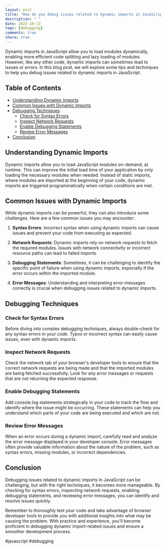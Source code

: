 ```yaml
---
layout: post
title: "How do you debug issues related to dynamic imports in JavaScript?"
description: " "
date: 2023-10-13
tags: [debugging]
comments: true
share: true
---
```


Dynamic imports in JavaScript allow you to load modules dynamically, enabling more efficient code splitting and lazy loading of modules. However, like any other code, dynamic imports can sometimes lead to issues or errors. In this blog post, we will explore some tips and techniques to help you debug issues related to dynamic imports in JavaScript.

## Table of Contents
- [Understanding Dynamic Imports](#understanding-dynamic-imports)
- [Common Issues with Dynamic Imports](#common-issues-with-dynamic-imports)
- [Debugging Techniques](#debugging-techniques)
  - [Check for Syntax Errors](#check-for-syntax-errors)
  - [Inspect Network Requests](#inspect-network-requests)
  - [Enable Debugging Statements](#enable-debugging-statements)
  - [Review Error Messages](#review-error-messages)
- [Conclusion](#conclusion)

## Understanding Dynamic Imports

Dynamic imports allow you to load JavaScript modules on-demand, at runtime. This can improve the initial load time of your application by only loading the necessary modules when needed. Instead of static imports, where modules are imported at the beginning of your code, dynamic imports are triggered programmatically when certain conditions are met.

## Common Issues with Dynamic Imports

While dynamic imports can be powerful, they can also introduce some challenges. Here are a few common issues you may encounter:

1. **Syntax Errors**: Incorrect syntax when using dynamic imports can cause issues and prevent your code from executing as expected.

2. **Network Requests**: Dynamic imports rely on network requests to fetch the required modules. Issues with network connectivity or incorrect resource paths can lead to failed imports.

3. **Debugging Statements**: Sometimes, it can be challenging to identify the specific point of failure when using dynamic imports, especially if the error occurs within the imported module.

4. **Error Messages**: Understanding and interpreting error messages correctly is crucial when debugging issues related to dynamic imports.

## Debugging Techniques

### Check for Syntax Errors

Before diving into complex debugging techniques, always double-check for any syntax errors in your code. Typos or incorrect syntax can easily cause issues, even with dynamic imports.

### Inspect Network Requests

Check the network tab of your browser's developer tools to ensure that the correct network requests are being made and that the imported modules are being fetched successfully. Look for any error messages or requests that are not returning the expected response.

### Enable Debugging Statements

Add console.log statements strategically in your code to track the flow and identify where the issue might be occurring. These statements can help you understand which parts of your code are being executed and which are not.

### Review Error Messages

When an error occurs during a dynamic import, carefully read and analyze the error message displayed in your developer console. Error messages often provide valuable information about the nature of the problem, such as syntax errors, missing modules, or incorrect dependencies.

## Conclusion

Debugging issues related to dynamic imports in JavaScript can be challenging, but with the right techniques, it becomes more manageable. By checking for syntax errors, inspecting network requests, enabling debugging statements, and reviewing error messages, you can identify and resolve issues quickly.

Remember to thoroughly test your code and take advantage of browser developer tools to provide you with additional insights into what may be causing the problem. With practice and experience, you'll become proficient in debugging dynamic import-related issues and ensure a smoother development process.

\#javascript #debugging
